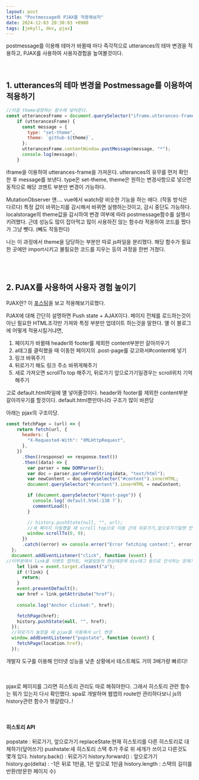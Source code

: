 ```yaml
---
layout: post
title: "Postmessage와 PJAX를 적용해보자"
date: 2024-12-03 20:30:03 +0900
tags: [jekyll, dev, pjax]
---
```


postmessage를 이용해 테마가 바뀔때 마다 즉각적으로 utterances의 테마 변경을 적용하고, PJAX를 사용하여 사용자경험을 높여볼것이다. 

<br>

## 1. utterances의 테마 변경을 Postmessage를 이용하여 적용하기
``` js
//이걸 theme설정하는 함수에 넣어준다. 
const utterancesFrame = document.querySelector("iframe.utterances-frame");
    if (utterancesFrame) {
      const message = {
        type: "set-theme",
        theme: `github-${theme}`,
      };
      utterancesFrame.contentWindow.postMessage(message, "*");
      console.log(message);
    }
```
iframe을 이용하여 utterances-frame을 가져온다. 
utterances의 유무를 먼저 확인한 후 message를 보낸다. 
type은 set-theme, theme은 원하는 변경사항으로 넣으면 동적으로 해당 코멘트 부분만 변경이 가능하다. 

MutationObserver
얜.... vue에서 watch랑 비슷한 기능을 하는 애다. (작동 방식은 다르다)
특정 값이 바뀌는지를 감시해서 바뀌면 실행하는것이고, 감시 중단도 가능하다. 
localstorage의 theme값을 감시하여 변경 여부에 따라 postmessage함수를 실행시키려했다. 
근데 성능도 많이 잡아먹고 많이 사용하진 않는 함수라 적용하여 코드를 짰다가 그냥 뺏다. (빼도 작동한다)

나는 이 과정에서 theme을 담당하는 부분만 따로 js파일을 분리했다. 해당 함수가 필요한 곳에만 import시키고 불필요한 코드를 지우는 등의 과정을 한번 거쳤다. 

<br><br>
## 2.  PJAX를 사용하여 사용자 경험 높이기

PJAX란? 이 [포스팅](https://tyle.io/blog/pjax%EB%A5%BC-%EC%9D%B4%EC%9A%A9%ED%95%9C-%EA%B7%B9%EC%A0%81%EC%9D%B8-%EC%9B%B9%ED%8E%98%EC%9D%B4%EC%A7%80-%EC%86%8D%EB%8F%84-%ED%96%A5%EC%83%81?loc=ko)을 보고 적용해보기로했다. 

PJAX에 대해 간단히 설명하면
Push state + AJAX이다. 
페이지 전체를 로드하는것이 아닌 필요한 HTML조각만 가져와 특정 부분만 업데이트 하는것을 말한다. 얠 이 블로그에 어떻게 적용시킬거냐면,

1. 페이지가 바뀔때 header와 footer를 제외한 content부분만 갈아끼우기
2. a태그를 클릭했을 때 이동한 페이지의 .post-page를 갖고와서#content에 넣기
3. 링크 바꿔주기
4. 뒤로가기 해도 링크 주소 바뀌게해주기
5. 새로 가져오면 scrollTo top 해주기, 뒤로가기 앞으로가기일경우는 scroll위치 기억해주기

고로 default.html파일에 얠 넣어줄것이다. header와 footer를 제외한 content부분 갈아끼우기를 할것이다.
default.html뿐만아니라 구조가 많이 바뀐당

아래는 pjax의 구조이당. 
```js
const fetchPage = (url) => {
    return fetch(url, {
      headers: {
        "X-Requested-With": "XMLHttpRequest",
      },
    })
      .then((response) => response.text())
      .then((data) => {
        var parser = new DOMParser();
        var doc = parser.parseFromString(data, "text/html");
        var newContent = doc.querySelector("#content").innerHTML;
        document.querySelector("#content").innerHTML = newContent;

        if (document.querySelector("#post-page")) {
          console.log(`default.html:138 ?`);
          commentLoad();
        }

        // history.pushState(null, "", url);
        //새 페이지 이동했을 때 scroll top으로 이동 근데 뒤로가기,앞으로가기일땐 안바뀌게
        window.scrollTo(0, 0);
      })
      .catch((error) => console.error("Error fetching content:", error));
  };
  document.addEventListener("click", function (event) {
//이부분에서 link를 이벤트 캡처링, 버블링등의 현상때문에 div태그 등으로 인식하는 문제가 생겼었다. closest로 해결
    let link = event.target.closest("a");
    if (!link) {
      return;
    }
    event.preventDefault();
    var href = link.getAttribute("href");
    
    console.log("Anchor clicked:", href);

    fetchPage(href);
    history.pushState(null, "", href);
  });
  //뒤로가기 눌렀을 때 pjax를 이용해서 url 변경
  window.addEventListener("popstate", function (event) {
    fetchPage(location.href);
  });
```

개발자 도구를 이용해 인터넷 성능을 낮춘 상황에서 테스트해도 거의 3배가량 빠르다!

<br><br>
pjax로 페이지를 그리면 히스토리 관리도 따로 해줘야한다. 그래서 히스토리 관련 함수는 뭐가 있는지 다시 확인했다. 
spa로 개발하며 웹앱의 route만 관리하다보니 js의 history관련 함수가 헷갈렸다..!

<br>

#### 히스토리 API
popstate : 뒤로가기, 앞으로가기
replaceState:현재 히스토리를 다른 히스토리로 대체하기(덮어쓰기)
pushstate:새 히스토리 스택 추가
주로 위 세개가 쓰이고 다른것도 몇개 있다. 
history.back() : 뒤로가기
history.forward() : 앞으로가기
history.go(delta) : -1은 뒤로 1만큼, 1은 앞으로 1만큼
history.length : 스택의 길이를 반환(방문한 페이지 수)





